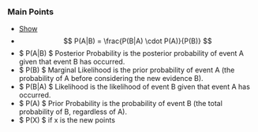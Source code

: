 **<h3> Main Points </h3>**

-   [Show](../../res/Naive%20bayes.pdf)
-   $$ P(A|B) = \frac{P(B|A) \cdot P(A)}{P(B)} $$ 
-   $ P(A|B) $ Posterior Probability is the posterior probability of event A given that event B has occurred.
-   $ P(B) $ Marginal Likelihood is the prior probability of event A (the probability of A before considering the new evidence B).
-   $ P(B|A) $ Likelihood is the likelihood of event B given that event A has occurred.
-   $ P(A) $ Prior Probability is the probability of event B (the total probability of B, regardless of A).
-   $ P(X) $ if x is the new points
<h4>  
</h4>  